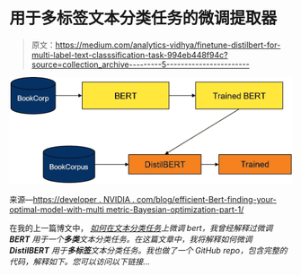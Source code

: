 # 用于多标签文本分类任务的微调提取器

> 原文：<https://medium.com/analytics-vidhya/finetune-distilbert-for-multi-label-text-classsification-task-994eb448f94c?source=collection_archive---------5----------------------->

![](img/590f93d2172ca441ee3b8cec264868cc.png)

来源—[https://developer . NVIDIA . com/blog/efficient-Bert-finding-your-optimal-model-with-multi metric-Bayesian-optimization-part-1/](https://developer.nvidia.com/blog/efficient-bert-finding-your-optimal-model-with-multimetric-bayesian-optimization-part-1/)

在我的上一篇博文中， [*如何在文本分类任务*](/analytics-vidhya/how-to-fine-tune-bert-on-text-classification-task-723f82786f61)*上微调 bert，我曾经解释过微调 ***BERT*** 用于一个**多类**文本分类任务。在这篇文章中，我将解释如何微调 ***DistilBERT*** 用于**多标签**文本分类任务。我也做了一个 GitHub repo，包含完整的代码，解释如下。您可以访问以下链接…*